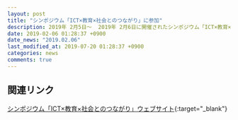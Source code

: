 ```yaml
---
layout: post
title: "シンポジウム「ICT×教育×社会とのつながり」に参加"
description: 2019年 2月5日～  2019年​ 2月6日に開催されたシンポジウム「ICT×教育×社会とのつながり」に参加しました。
date: 2019-02-06 01:28:37 +0900
date_news: "2019.02.06"
last_modified_at: 2019-07-20 01:28:37 +0900
categories: news
comments: true
---
```


## 関連リンク

[シンポジウム「ICT×教育×社会とのつながり」ウェブサイト](https://sciencegroove.wixsite.com/home){:target="_blank"}
